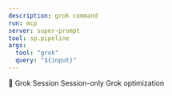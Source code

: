 ```yaml
---
description: grok command
run: mcp
server: super-prompt
tool: sp.pipeline
args:
  tool: "grok"
  query: "${input}"
---
```


🧠 Grok Session Session-only Grok optimization
